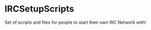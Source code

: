 IRCSetupScripts
===============

Set of scripts and files for people to start their own IRC Network with!